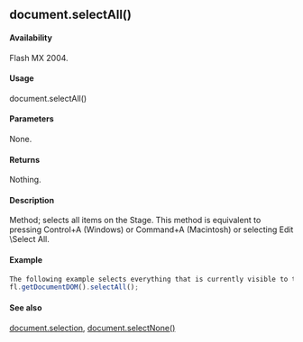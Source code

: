 ## document.selectAll()

#### Availability

Flash MX 2004.

#### Usage

document.selectAll()

#### Parameters

None.

#### Returns

Nothing.

#### Description

Method; selects all items on the Stage. This method is equivalent to pressing Control+A (Windows) or Command+A (Macintosh) or selecting Edit \Select All.

#### Example

```javascript
The following example selects everything that is currently visible to the user:
fl.getDocumentDOM().selectAll();

```
#### See also

[document.selection](#document.selection), [document.selectNone()](#_bookmark276)

<span id="document.selection" class="anchor"></span>

